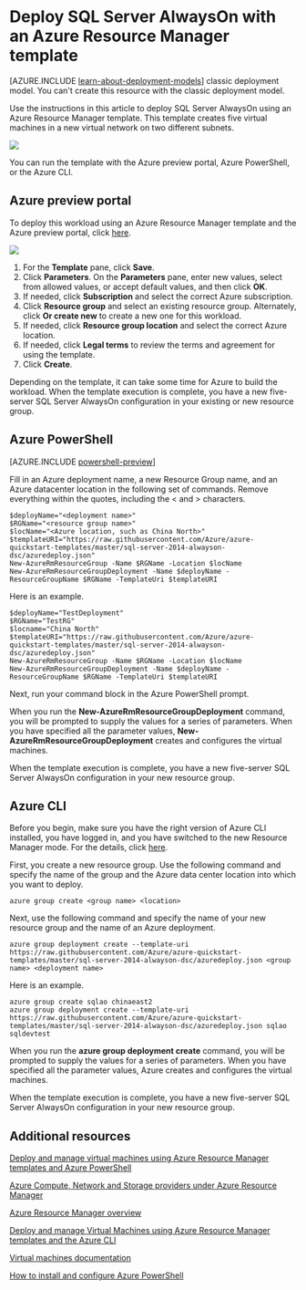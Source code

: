 <properties
	pageTitle="SQL Server AlwaysOn with Azure Resource Manager template | Windows Azure"
	description="Easily deploy five servers that support SQL Server AlwaysOn with a Resource Manager template and the Azure preview portal, Azure PowerShell, or the Azure CLI."
	services="virtual-machines"
	documentationCenter=""
	authors="davidmu1"
	manager="timlt"
	editor=""
	tags="azure-resource-manager"/>

<tags
	ms.service="virtual-machines"
	ms.date="10/08/2015"
	wacn.date=""/>

# Deploy SQL Server AlwaysOn with an Azure Resource Manager template

[AZURE.INCLUDE [learn-about-deployment-models](../includes/learn-about-deployment-models-rm-include.md)] classic deployment model. You can't create this resource with the classic deployment model.

Use the instructions in this article to deploy SQL Server AlwaysOn using an Azure Resource Manager template. This template creates five virtual machines in a new virtual network on two different subnets.

![](./media/virtual-machines-workload-template-sql-alwayson/five-server-sqlao.png)

You can run the template with the Azure preview portal, Azure PowerShell, or the Azure CLI.

## Azure preview portal

To deploy this workload using an Azure Resource Manager template and the Azure preview portal, click [here](https://manage.windowsazure.cn/#create/Microsoft.Template/uri/https%3A%2F%2Fraw.githubusercontent.com%2FAzure%2Fazure-quickstart-templates%2Fmaster%2Fsql-server-2014-alwayson-dsc%2Fazuredeploy.json).

![](./media/virtual-machines-workload-template-sql-alwayson/azure-portal-template.png)

1.	For the **Template** pane, click **Save**.
2.	Click **Parameters**. On the **Parameters** pane, enter new values, select from allowed values, or accept default values, and then click **OK**.
3.	If needed, click **Subscription** and select the correct Azure subscription.
4.	Click **Resource group** and select an existing resource group. Alternately, click **Or create new** to create a new one for this workload.
5.	If needed, click **Resource group location** and select the correct Azure location.
6.	If needed, click **Legal terms** to review the terms and agreement for using the template.
7.	Click **Create**.

Depending on the template, it can take some time for Azure to build the workload. When the template execution is complete, you have a new five-server SQL Server AlwaysOn configuration in your existing or new resource group.

## Azure PowerShell

[AZURE.INCLUDE [powershell-preview](../includes/powershell-preview-inline-include.md)]

Fill in an Azure deployment name, a new Resource Group name, and an Azure datacenter location in the following set of commands. Remove everything within the quotes, including the < and > characters.

	$deployName="<deployment name>"
	$RGName="<resource group name>"
	$locName="<Azure location, such as China North>"
	$templateURI="https://raw.githubusercontent.com/Azure/azure-quickstart-templates/master/sql-server-2014-alwayson-dsc/azuredeploy.json"
	New-AzureRmResourceGroup -Name $RGName -Location $locName
	New-AzureRmResourceGroupDeployment -Name $deployName -ResourceGroupName $RGName -TemplateUri $templateURI

Here is an example.

	$deployName="TestDeployment"
	$RGName="TestRG"
	$locname="China North"
	$templateURI="https://raw.githubusercontent.com/Azure/azure-quickstart-templates/master/sql-server-2014-alwayson-dsc/azuredeploy.json"
	New-AzureRmResourceGroup -Name $RGName -Location $locName
	New-AzureRmResourceGroupDeployment -Name $deployName -ResourceGroupName $RGName -TemplateUri $templateURI

Next, run your command block in the Azure PowerShell prompt.

When you run the **New-AzureRmResourceGroupDeployment** command, you will be prompted to supply the values for a series of parameters. When you have specified all the parameter values, **New-AzureRmResourceGroupDeployment** creates and configures the virtual machines.

When the template execution is complete, you have a new five-server SQL Server AlwaysOn configuration in your new resource group.

## Azure CLI

Before you begin, make sure you have the right version of Azure CLI installed, you have logged in, and you have switched to the new Resource Manager mode. For the details, click [here](/documentation/articles/virtual-machines-deploy-rmtemplates-azure-cli#getting-ready).

First, you create a new resource group. Use the following command and specify the name of the group and the Azure data center location into which you want to deploy.

	azure group create <group name> <location>

Next, use the following command and specify the name of your new resource group and the name of an Azure deployment.

	azure group deployment create --template-uri https://raw.githubusercontent.com/Azure/azure-quickstart-templates/master/sql-server-2014-alwayson-dsc/azuredeploy.json <group name> <deployment name>

Here is an example.

	azure group create sqlao chinaeast2
	azure group deployment create --template-uri https://raw.githubusercontent.com/Azure/azure-quickstart-templates/master/sql-server-2014-alwayson-dsc/azuredeploy.json sqlao sqldevtest

When you run the **azure group deployment create** command, you will be prompted to supply the values for a series of parameters. When you have specified all the parameter values, Azure creates and configures the virtual machines.

When the template execution is complete, you have a new five-server SQL Server AlwaysOn configuration in your new resource group.


## Additional resources

[Deploy and manage virtual machines using Azure Resource Manager templates and Azure PowerShell](/documentation/articles/virtual-machines-deploy-rmtemplates-powershell)

[Azure Compute, Network and Storage providers under Azure Resource Manager](/documentation/articles/virtual-machines-azurerm-versus-azuresm)

[Azure Resource Manager overview](/documentation/articles/resource-group-overview)

[Deploy and manage Virtual Machines using Azure Resource Manager templates and the Azure CLI](/documentation/articles/virtual-machines-deploy-rmtemplates-azure-cli)

[Virtual machines documentation](/documentation/services/virtual-machines/)

[How to install and configure Azure PowerShell](/documentation/articles/install-configure-powershell)
